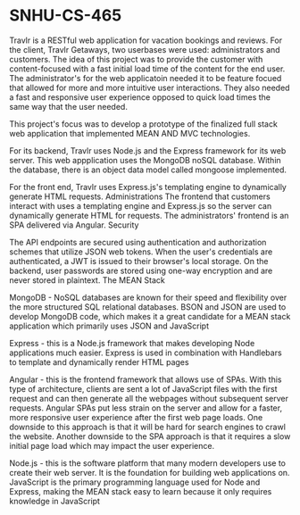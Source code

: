 # SNHU-CS-465

Travlr is a RESTful web application for vacation bookings and reviews. For the client, Travlr Getaways, two userbases were used: administrators and customers. The idea of this project was to provide the customer with content-focused with a fast initial load time of the content for the end user. The administrator's for the web applicatoin needed it to be feature focued that allowed for more and more intuitive user interactions. They also needed a fast and responsive user experience opposed to quick load times the same way that the user needed.  

This project's focus was to develop a prototype of the finalized full stack web application that implemented MEAN AND MVC technologies. 


For its backend, Travlr uses Node.js and the Express framework for its web server. This web appplication uses the MongoDB noSQL database. Within the database, there is an object data model called mongoose implemented.

For the front end, Travlr uses Express.js's templating engine to dynamically generate HTML requests. Administrations The frontend that customers interact with uses a templating engine and Express.js so the server can dynamically generate HTML for requests. The administrators' frontend is an SPA delivered via Angular.
Security

The API endpoints are secured using authentication and authorization schemes that utilize JSON web tokens. When the user's credentials are authenticated, a JWT is issued to their browser's local storage. On the backend, user passwords are stored using one-way encryption and are never stored in plaintext.
The MEAN Stack


 MongoDB - NoSQL databases are known for their speed and flexibility over the more structured SQL relational databases. BSON and JSON are used to develop MongoDB code, which makes it a great candidate for a MEAN stack application which primarily uses JSON and JavaScript
   
   Express - this is a Node.js framework that makes developing Node applications much easier. Express is used in combination with Handlebars to template and dynamically render HTML pages
    
  Angular - this is the frontend framework that allows use of SPAs. With this type of architecture, clients are sent a lot of JavaScript files with the first request and can then generate all the webpages without subsequent server requests. Angular SPAs put less strain on the server and allow for a faster, more responsive user experience after the first web page loads. One downside to this approach is that it will be hard for search engines to crawl the website. Another downside to the SPA approach is that it requires a slow initial page load which may impact the user experience.
   
   Node.js - this is the software platform that many modern developers use to create their web server. It is the foundation for building web applications on. JavaScript is the primary programming language used for Node and Express, making the MEAN stack easy to learn because it only requires knowledge in JavaScript

